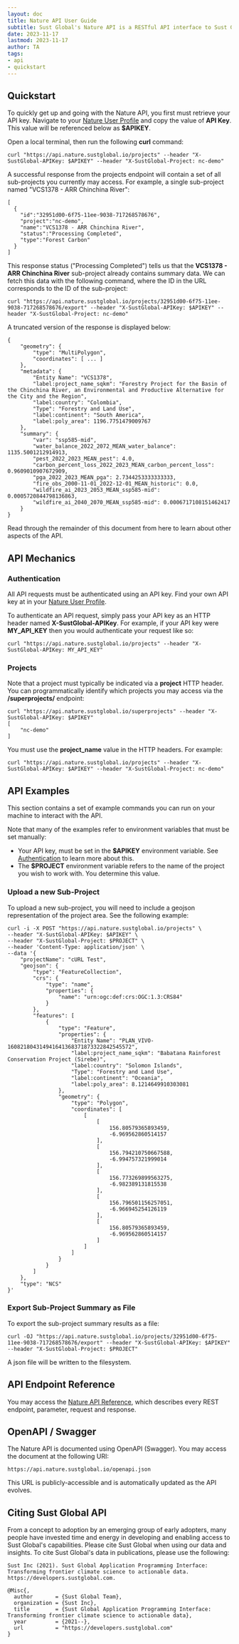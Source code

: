 ```yaml
---
layout: doc
title: Nature API User Guide
subtitle: Sust Global's Nature API is a RESTful API interface to Sust Global's nature and carbon intelligence capabilities. This guide helps users learn how to work with the API directly.
date: 2023-11-17
lastmod: 2023-11-17
author: TA
tags:
- api
- quickstart
---
```


## Quickstart

To quickly get up and going with the Nature API, you first must retrieve your API key.
Navigate to your [Nature User Profile](https://nature.sustglobal-dev.io/account/profile) and copy the value of **API Key**.
This value will be referenced below as **$APIKEY**.

Open a local terminal, then run the following **curl** command:

```
curl "https://api.nature.sustglobal.io/projects" --header "X-SustGlobal-APIKey: $APIKEY" --header "X-SustGlobal-Project: nc-demo"
```

A successful response from the projects endpoint will contain a set of all sub-projects you currently may access.
For example, a single sub-project named "VCS1378 - ARR Chinchina River":

```
[
  {
    "id":"32951d00-6f75-11ee-9038-717268578676",
    "project":"nc-demo",
    "name":"VCS1378 - ARR Chinchina River",
    "status":"Processing Completed",
    "type":"Forest Carbon"
  }
]
```

This response status ("Processing Completed") tells us that the **VCS1378 - ARR Chinchina River** sub-project already contains summary data. We can fetch this data with the following command, where the ID in the URL corresponds to the ID of the sub-project:

```
curl "https://api.nature.sustglobal.io/projects/32951d00-6f75-11ee-9038-717268578676/export" --header "X-SustGlobal-APIKey: $APIKEY" --header "X-SustGlobal-Project: nc-demo"
```

A truncated version of the response is displayed below:

```
{
    "geometry": {
        "type": "MultiPolygon",
        "coordinates": [ ... ]
    },
    "metadata": {
        "Entity Name": "VCS1378",
        "label:project_name_sqkm": "Forestry Project for the Basin of the Chinchina River, an Environmental and Productive Alternative for the City and the Region",
        "label:country": "Colombia",
        "Type": "Forestry and Land Use",
        "label:continent": "South America",
        "label:poly_area": 1196.7751479009767
    },
    "summary": {
        "var": "ssp585-mid",
        "water_balance_2022_2072_MEAN_water_balance": 1135.5001212914913,
        "pest_2022_2023_MEAN_pest": 4.0,
        "carbon_percent_loss_2022_2023_MEAN_carbon_percent_loss": 0.9609010907672909,
        "pga_2022_2023_MEAN_pga": 2.7344253333333333,
        "fire_obs_2000-11-01_2022-12-01_MEAN_historic": 0.0,
        "wildfire_ai_2023_2053_MEAN_ssp585-mid": 0.0005720844798136863,
        "wildfire_ai_2040_2070_MEAN_ssp585-mid": 0.0006717108151462417
    }
}
```

Read through the remainder of this document from here to learn about other aspects of the API.

## API Mechanics

### Authentication

All API requests must be authenticated using an API key.
Find your own API key at in your [Nature User Profile](https://nature.sustglobal.io/account/profile).

To authenticate an API request, simply pass your API key as an HTTP header named **X-SustGlobal-APIKey**.
For example, if your API key were **MY_API_KEY** then you would authenticate your request like so:

```
curl "https://api.nature.sustglobal.io/projects" --header "X-SustGlobal-APIKey: MY_API_KEY"
```

### Projects

Note that a project must typically be indicated via a **project** HTTP header.
You can programmatically identify which projects you may access via the **/superprojects/** endpoint:

```
curl "https://api.nature.sustglobal.io/superprojects" --header "X-SustGlobal-APIKey: $APIKEY"
[
    "nc-demo"
]
```

You must use the **project_name** value in the HTTP headers.
For example:

```
curl "https://api.nature.sustglobal.io/projects" --header "X-SustGlobal-APIKey: $APIKEY" --header "X-SustGlobal-Project: nc-demo"
```

## API Examples

This section contains a set of example commands you can run on your machine to interact with the API.

Note that many of the examples refer to environment variables that must be set manually:
* Your API key, must be set in the **$APIKEY** environment variable. See [Authentication](#authentication) to learn more about this.
* The **$PROJECT** environment variable refers to the name of the project you wish to work with. You determine this value.

### Upload a new Sub-Project

To upload a new sub-project, you will need to include a geojson representation of the project area. See the following example:

```
curl -i -X POST "https://api.nature.sustglobal.io/projects" \
--header "X-SustGlobal-APIKey: $APIKEY" \
--header "X-SustGlobal-Project: $PROJECT" \
--header 'Content-Type: application/json' \
--data '{
    "projectName": "cURL Test",
    "geojson": {
        "type": "FeatureCollection",
        "crs": {
            "type": "name",
            "properties": {
                "name": "urn:ogc:def:crs:OGC:1.3:CRS84"
            }
        },
        "features": [
            {
                "type": "Feature",
                "properties": {
                    "Entity Name": "PLAN_VIVO-160821804314941641368371873322842545572",
                    "label:project_name_sqkm": "Babatana Rainforest Conservation Project (Sirebe)",
                    "label:country": "Solomon Islands",
                    "Type": "Forestry and Land Use",
                    "label:continent": "Oceania",
                    "label:poly_area": 8.1214649910303081
                },
                "geometry": {
                    "type": "Polygon",
                    "coordinates": [
                        [
                            [
                                156.80579365893459,
                                -6.969562860514157
                            ],
                            [
                                156.794210750667588,
                                -6.994757321999014
                            ],
                            [
                                156.773269899563275,
                                -6.982389131815538
                            ],
                            [
                                156.796501156257051,
                                -6.966945254126119
                            ],
                            [
                                156.80579365893459,
                                -6.969562860514157
                            ]
                        ]
                    ]
                }
            }
        ]
    },
    "type": "NCS"
}'
```

### Export Sub-Project Summary as File

To export the sub-project summary results as a file:

```
curl -OJ "https://api.nature.sustglobal.io/projects/32951d00-6f75-11ee-9038-717268578676/export" --header "X-SustGlobal-APIKey: $APIKEY" --header "X-SustGlobal-Project: $PROJECT"
```

A json file will be written to the filesystem.


## API Endpoint Reference

You may access the [Nature API Reference](https://api.nature.sustglobal.io/docs), which describes every REST endpoint, parameter, request and response.

## OpenAPI / Swagger

The Nature API is documented using OpenAPI (Swagger).
You may access the document at the following URI:

```
https://api.nature.sustglobal.io/openapi.json
```

This URL is publicly-accessible and is automatically updated as the API evolves.

## Citing Sust Global API

From a concept to adoption by an emerging group of early adopters, many people have invested time and energy in developing and enabling access to Sust Global's capabilities. Please cite Sust Global when using our data and insights. To cite Sust Global's data in publications, please use the following:

```
Sust Inc (2021). Sust Global Application Programming Interface: Transforming frontier climate science to actionable data. https://developers.sustglobal.com.
```

```
@Misc{,
  author       = {Sust Global Team},
  organization = {Sust Inc},
  title        = {Sust Global Application Programming Interface: Transforming frontier climate science to actionable data},
  year         = {2021--},
  url          = "https://developers.sustglobal.com"
}
```
